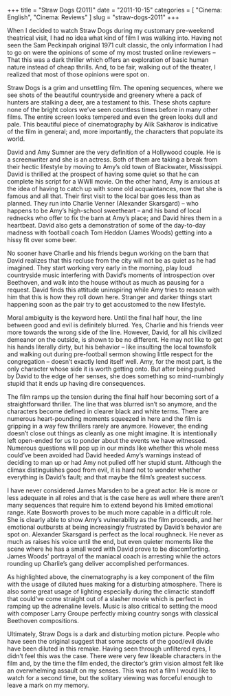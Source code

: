 +++
title = "Straw Dogs (2011)"
date = "2011-10-15"
categories = [
  "Cinema: English",
  "Cinema: Reviews"
]
slug = "straw-dogs-2011"
+++

When I decided to watch Straw Dogs during my customary pre-weekend theatrical visit, I had no idea what kind of film I was walking into. Having not seen the Sam Peckinpah original 1971 cult classic, the only information I had to go on were the opinions of some of my most trusted online reviewers – That this was a dark thriller which offers an exploration of basic human nature instead of cheap thrills. And, to be fair, walking out of the theater, I realized that most of those opinions were spot on.

Straw Dogs is a grim and unsettling film. The opening sequences, where we see shots of the beautiful countryside and greenery where a pack of hunters are stalking a deer, are a testament to this. These shots capture none of the bright colors we’ve seen countless times before in many other films. The entire screen looks tempered and even the green looks dull and pale. This beautiful piece of cinematography by Alik Sakharov is indicative of the film in general; and, more importantly, the characters that populate its world.

David and Amy Sumner are the very definition of a Hollywood couple. He is a screenwriter and she is an actress. Both of them are taking a break from their hectic lifestyle by moving to Amy’s old town of Blackwater, Mississippi. David is thrilled at the prospect of having some quiet so that he can complete his script for a WWII movie. On the other hand, Amy is anxious at the idea of having to catch up with some old acquaintances, now that she is famous and all that. Their first visit to the local bar goes less than as planned. They run into Charlie Venner (Alexander Skarsgard) – who happens to be Amy’s high-school sweetheart – and his band of local rednecks who offer to fix the barn at Amy’s place; and David hires them in a heartbeat. David also gets a demonstration of some of the day-to-day madness with football coach Tom Heddon (James Woods) getting into a hissy fit over some beer.

No sooner have Charlie and his friends begun working on the barn that David realizes that this recluse from the city will not be as quiet as he had imagined. They start working very early in the morning, play loud countryside music interfering with David’s moments of introspection over Beethoven, and walk into the house without as much as pausing for a request. David finds this attitude uninspiring while Amy tries to reason with him that this is how they roll down here. Stranger and darker things start happening soon as the pair try to get accustomed to the new lifestyle.

Moral ambiguity is the keyword here. Until the final half hour, the line between good and evil is definitely blurred. Yes, Charlie and his friends veer more towards the wrong side of the line. However, David, for all his civilized demeanor on the outside, is shown to be no different. He may not like to get his hands literally dirty, but his behavior – like insulting the local townsfolk and walking out during pre-football sermon showing little respect for the congregation – doesn’t exactly lend itself well. Amy, for the most part, is the only character whose side it is worth getting onto. But after being pushed by David to the edge of her senses, she does something so mind-numbingly stupid that it ends up having dire consequences.

The film ramps up the tension during the final half hour becoming sort of a straightforward thriller. The line that was blurred isn’t so anymore, and the characters become defined in clearer black and white terms. There are numerous heart-pounding moments squeezed in here and the film is gripping in a way few thrillers rarely are anymore. However, the ending doesn’t close out things as cleanly as one might imagine. It is intentionally left open-ended for us to ponder about the events we have witnessed. Numerous questions will pop up in our minds like whether this whole mess could’ve been avoided had David heeded Amy’s warnings instead of deciding to man up or had Amy not pulled off her stupid stunt. Although the climax distinguishes good from evil, it is hard not to wonder whether everything is David’s fault; and that maybe the film’s greatest success.

I have never considered James Marsden to be a great actor. He is more or less adequate in all roles and that is the case here as well where there aren’t many sequences that require him to extend beyond his limited emotional range. Kate Bosworth proves to be much more capable in a difficult role. She is clearly able to show Amy’s vulnerability as the film proceeds, and her emotional outbursts at being increasingly frustrated by David’s behavior are spot on. Alexander Skarsgard is perfect as the local roughneck. He never as much as raises his voice until the end, but even quieter moments like the scene where he has a small word with David prove to be discomforting. James Woods’ portrayal of the maniacal coach is arresting while the actors rounding up Charlie’s gang deliver accomplished performances.

As highlighted above, the cinematography is a key component of the film with the usage of diluted hues making for a disturbing atmosphere. There is also some great usage of lighting especially during the climactic standoff that could’ve come straight out of a slasher movie which is perfect in ramping up the adrenaline levels. Music is also critical to setting the mood with composer Larry Groupe perfectly mixing country songs with classical Beethoven compositions.

Ultimately, Straw Dogs is a dark and disturbing motion picture. People who have seen the original suggest that some aspects of the good/evil divide have been diluted in this remake. Having seen through unfiltered eyes, I didn’t feel this was the case. There were very few likeable characters in the film and, by the time the film ended, the director’s grim vision almost felt like an overwhelming assault on my senses. This was not a film I would like to watch for a second time, but the solitary viewing was forceful enough to leave a mark on my memory.

